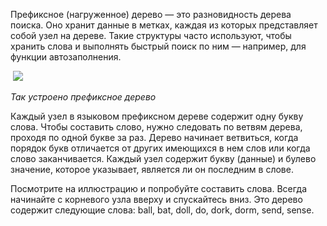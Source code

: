 Префиксное (нагруженное) дерево — это разновидность дерева поиска. Оно хранит данные в метках, каждая из которых представляет собой узел на дереве. Такие структуры часто используют, чтобы хранить слова и выполнять быстрый поиск по ним — например, для функции автозаполнения.  
  
![]()  ![](preficks_tree.png)
  
_Так устроено префиксное дерево_  
  
Каждый узел в языковом префиксном дереве содержит одну букву слова. Чтобы составить слово, нужно следовать по ветвям дерева, проходя по одной букве за раз. Дерево начинает ветвиться, когда порядок букв отличается от других имеющихся в нем слов или когда слово заканчивается. Каждый узел содержит букву (данные) и булево значение, которое указывает, является ли он последним в слове.  
  
Посмотрите на иллюстрацию и попробуйте составить слова. Всегда начинайте с корневого узла вверху и спускайтесь вниз. Это дерево содержит следующие слова: ball, bat, doll, do, dork, dorm, send, sense.